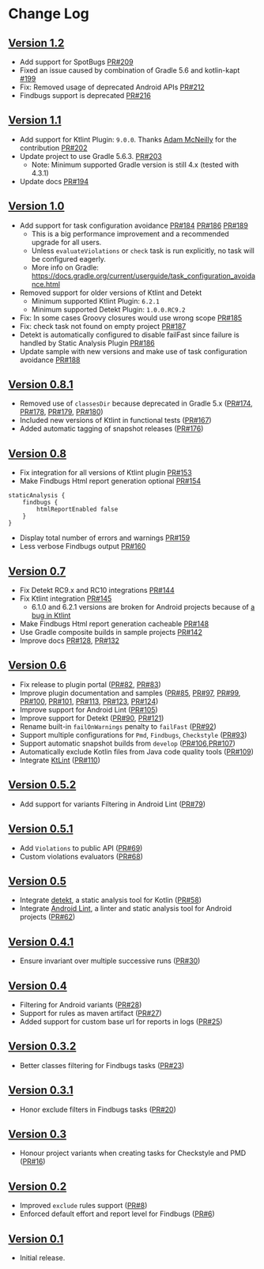 Change Log
==========

[Version 1.2](https://github.com/novoda/gradle-static-analysis-plugin/releases/tag/v1.2)
--------------------------

- Add support for SpotBugs [PR#209](https://github.com/novoda/gradle-static-analysis-plugin/pull/209)
- Fixed an issue caused by combination of Gradle 5.6 and kotlin-kapt [#199](https://github.com/novoda/gradle-static-analysis-plugin/issues/199)
- Fix: Removed usage of deprecated Android APIs [PR#212](https://github.com/novoda/gradle-static-analysis-plugin/pull/212)
- Findbugs support is deprecated [PR#216](https://github.com/novoda/gradle-static-analysis-plugin/pull/216)

[Version 1.1](https://github.com/novoda/gradle-static-analysis-plugin/releases/tag/v1.1)
--------------------------

- Add support for Ktlint Plugin: `9.0.0`. Thanks [Adam McNeilly](https://github.com/AdamMc331) for the contribution [PR#202](https://github.com/novoda/gradle-static-analysis-plugin/pull/202)
- Update project to use Gradle 5.6.3. [PR#203](https://github.com/novoda/gradle-static-analysis-plugin/pull/203)
  - Note: Minimum supported Gradle version is still 4.x (tested with 4.3.1)
- Update docs [PR#194](https://github.com/novoda/gradle-static-analysis-plugin/pull/194)

[Version 1.0](https://github.com/novoda/gradle-static-analysis-plugin/releases/tag/v1.0)
--------------------------
                      
- Add support for task configuration avoidance [PR#184](https://github.com/novoda/gradle-static-analysis-plugin/pull/184) [PR#186](https://github.com/novoda/gradle-static-analysis-plugin/pull/186) [PR#189](https://github.com/novoda/gradle-static-analysis-plugin/pull/189)
  - This is a big performance improvement and a recommended upgrade for all users.
  - Unless `evaluateViolations` or `check` task is run explicitly, no task will be configured eagerly. 
  - More info on Gradle: https://docs.gradle.org/current/userguide/task_configuration_avoidance.html
- Removed support for older versions of Ktlint and Detekt
  - Minimum supported Ktlint Plugin: `6.2.1`
  - Minimum supported Detekt Plugin: `1.0.0.RC9.2`
- Fix: In some cases Groovy closures would use wrong scope [PR#185](https://github.com/novoda/gradle-static-analysis-plugin/pull/185)
- Fix: check task not found on empty project [PR#187](https://github.com/novoda/gradle-static-analysis-plugin/pull/187)
- Detekt is automatically configured to disable failFast since failure is handled by Static Analysis Plugin [PR#186](https://github.com/novoda/gradle-static-analysis-plugin/pull/186)
- Update sample with new versions and make use of task configuration avoidance [PR#188](https://github.com/novoda/gradle-static-analysis-plugin/pull/188)

[Version 0.8.1](https://github.com/novoda/gradle-static-analysis-plugin/releases/tag/v0.8.1)
--------------------------

- Removed use of `classesDir` because deprecated in Gradle 5.x ([PR#174](https://github.com/novoda/gradle-static-analysis-plugin/pull/174),
[PR#178](https://github.com/novoda/gradle-static-analysis-plugin/pull/178),
[PR#179](https://github.com/novoda/gradle-static-analysis-plugin/pull/179),
[PR#180](https://github.com/novoda/gradle-static-analysis-plugin/pull/180))
- Included new versions of Ktlint in functional tests ([PR#167](https://github.com/novoda/gradle-static-analysis-plugin/pull/167))
- Added automatic tagging of snapshot releases ([PR#176](https://github.com/novoda/gradle-static-analysis-plugin/pull/176))


[Version 0.8](https://github.com/novoda/gradle-static-analysis-plugin/releases/tag/v0.8)
--------------------------

- Fix integration for all versions of Ktlint plugin [PR#153](https://github.com/novoda/gradle-static-analysis-plugin/pull/153)
- Make Findbugs Html report generation optional [PR#154](https://github.com/novoda/gradle-static-analysis-plugin/pull/154)
```
staticAnalysis {
    findbugs {
        htmlReportEnabled false
    }
}
```
- Display total number of errors and warnings [PR#159](https://github.com/novoda/gradle-static-analysis-plugin/pull/159)
- Less verbose Findbugs output [PR#160](https://github.com/novoda/gradle-static-analysis-plugin/pull/160)

[Version 0.7](https://github.com/novoda/gradle-static-analysis-plugin/releases/tag/v0.7)
--------------------------

- Fix Detekt RC9.x and RC10 integrations [PR#144](https://github.com/novoda/gradle-static-analysis-plugin/pull/144)
- Fix Ktlint integration [PR#145](https://github.com/novoda/gradle-static-analysis-plugin/pull/145)
  - 6.1.0 and 6.2.1 versions are broken for Android projects because of [a bug in Ktlint](https://github.com/JLLeitschuh/ktlint-gradle/issues/153#issuecomment-437176852)
- Make Findbugs Html report generation cacheable [PR#148](https://github.com/novoda/gradle-static-analysis-plugin/pull/148)
- Use Gradle composite builds in sample projects [PR#142](https://github.com/novoda/gradle-static-analysis-plugin/pull/142)
- Improve docs [PR#128](https://github.com/novoda/gradle-static-analysis-plugin/pull/128), [PR#132](https://github.com/novoda/gradle-static-analysis-plugin/pull/132)

[Version 0.6](https://github.com/novoda/gradle-static-analysis-plugin/releases/tag/v0.6)
--------------------------

- Fix release to plugin portal ([PR#82](https://github.com/novoda/gradle-static-analysis-plugin/pull/82), [PR#83](https://github.com/novoda/gradle-static-analysis-plugin/pull/83))
- Improve plugin documentation and samples ([PR#85](https://github.com/novoda/gradle-static-analysis-plugin/pull/85),
[PR#97](https://github.com/novoda/gradle-static-analysis-plugin/pull/97),
[PR#99](https://github.com/novoda/gradle-static-analysis-plugin/pull/99),
[PR#100](https://github.com/novoda/gradle-static-analysis-plugin/pull/100),
[PR#101](https://github.com/novoda/gradle-static-analysis-plugin/pull/101),
[PR#113](https://github.com/novoda/gradle-static-analysis-plugin/pull/113),
[PR#123](https://github.com/novoda/gradle-static-analysis-plugin/pull/123), 
[PR#124](https://github.com/novoda/gradle-static-analysis-plugin/pull/124))
- Improve support for Android Lint ([PR#105](https://github.com/novoda/gradle-static-analysis-plugin/pull/105))
- Improve support for Detekt ([PR#90](https://github.com/novoda/gradle-static-analysis-plugin/pull/90), [PR#121](https://github.com/novoda/gradle-static-analysis-plugin/pull/121))
- Rename built-in `failOnWarnings` penalty to `failFast` ([PR#92](https://github.com/novoda/gradle-static-analysis-plugin/pull/92))
- Support multiple configurations for `Pmd`, `Findbugs`, `Checkstyle` ([PR#93](https://github.com/novoda/gradle-static-analysis-plugin/pull/93))
- Support automatic snapshot builds from `develop` ([PR#106](https://github.com/novoda/gradle-static-analysis-plugin/pull/106),[PR#107](https://github.com/novoda/gradle-static-analysis-plugin/pull/107))
- Automatically exclude Kotlin files from Java code quality tools ([PR#109](https://github.com/novoda/gradle-static-analysis-plugin/pull/109))
- Integrate [KtLint](https://github.com/shyiko/ktlint) ([PR#110](https://github.com/novoda/gradle-static-analysis-plugin/pull/110))

[Version 0.5.2](https://github.com/novoda/gradle-static-analysis-plugin/releases/tag/v0.5.2)
--------------------------

- Add support for variants Filtering in Android Lint ([PR#79](https://github.com/novoda/gradle-static-analysis-plugin/pull/79))

[Version 0.5.1](https://github.com/novoda/gradle-static-analysis-plugin/releases/tag/v0.5.1)
--------------------------

- Add `Violations` to public API ([PR#69](https://github.com/novoda/gradle-static-analysis-plugin/pull/69))
- Custom violations evaluators ([PR#68](https://github.com/novoda/gradle-static-analysis-plugin/pull/68))

[Version 0.5](https://github.com/novoda/gradle-static-analysis-plugin/releases/tag/v0.5)
--------------------------

- Integrate [detekt](https://github.com/arturbosch/detekt), a static analysis tool for Kotlin ([PR#58](https://github.com/novoda/gradle-static-analysis-plugin/pull/58))
- Integrate [Android Lint](https://developer.android.com/studio/write/lint.html), a linter and static analysis tool for Android projects ([PR#62](https://github.com/novoda/gradle-static-analysis-plugin/pull/62))

[Version 0.4.1](https://github.com/novoda/gradle-static-analysis-plugin/releases/tag/v0.4.1)
--------------------------

- Ensure invariant over multiple successive runs ([PR#30](https://github.com/novoda/gradle-static-analysis-plugin/pull/30))

[Version 0.4](https://github.com/novoda/gradle-static-analysis-plugin/releases/tag/v0.4)
--------------------------

- Filtering for Android variants ([PR#28](https://github.com/novoda/gradle-static-analysis-plugin/pull/28))
- Support for rules as maven artifact ([PR#27](https://github.com/novoda/gradle-static-analysis-plugin/pull/27))
- Added support for custom base url for reports in logs ([PR#25](https://github.com/novoda/gradle-static-analysis-plugin/pull/25))

[Version 0.3.2](https://github.com/novoda/gradle-static-analysis-plugin/releases/tag/v0.3.2)
--------------------------

- Better classes filtering for Findbugs tasks ([PR#23](https://github.com/novoda/gradle-static-analysis-plugin/pull/23))

[Version 0.3.1](https://github.com/novoda/gradle-static-analysis-plugin/releases/tag/v0.3.1)
--------------------------

- Honor exclude filters in Findbugs tasks ([PR#20](https://github.com/novoda/gradle-static-analysis-plugin/pull/20))

[Version 0.3](https://github.com/novoda/gradle-static-analysis-plugin/releases/tag/v0.3)
--------------------------

- Honour project variants when creating tasks for Checkstyle and PMD ([PR#16](https://github.com/novoda/gradle-static-analysis-plugin/pull/16))

[Version 0.2](https://github.com/novoda/gradle-static-analysis-plugin/releases/tag/v0.2)
--------------------------

- Improved `exclude` rules support ([PR#8](https://github.com/novoda/gradle-static-analysis-plugin/pull/8))
- Enforced default effort and report level for Findbugs ([PR#6](https://github.com/novoda/gradle-static-analysis-plugin/pull/6))

[Version 0.1](https://github.com/novoda/gradle-static-analysis-plugin/releases/tag/v0.1)
--------------------------

- Initial release.
